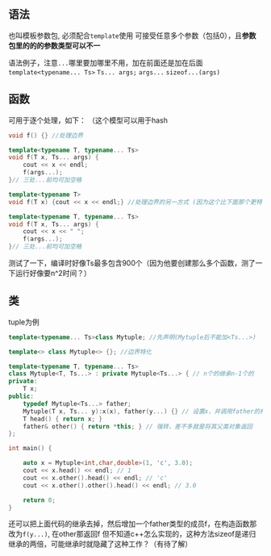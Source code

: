 ## 语法
也叫模板参数包, 必须配合`template`使用
可接受任意多个参数（包括0），且**参数包里的的的参数类型可以不一**

语法例子，注意`...`哪里要加哪里不用，加在前面还是加在后面
`template<typename... Ts>`
`Ts... args;`
`args...`
`sizeof...(args)`

## 函数
可用于逐个处理，如下： （这个模型可以用于hash
```c++
void f() {} //处理边界

template<typename T, typename... Ts>
void f(T x, Ts... args) {
    cout << x << endl;
    f(args...);
}// 三处...前均可加空格
```
```c++
template<typename T>
void f(T x) {cout << x << endl;} //处理边界的另一方式 (因为这个比下面那个更特化)

template<typename T, typename... Ts>
void f(T x, Ts... args) {
    cout << x << " ";
    f(args...);
}// 三处...前均可加空格
```

测试了一下，编译时好像Ts最多包含900个（因为他要创建那么多个函数，测了一下运行好像要n^2时间？）

## 类
tuple为例
```c++
template<typename... Ts>class Mytuple; //先声明(Mytuple后不能加<Ts...>)

template<> class Mytuple<> {}; //边界特化

template<typename T, typename... Ts>
class Mytuple<T, Ts...> : private Mytuple<Ts...> { // n个的继承n-1个的
private:
	T x;
public:
	typedef Mytuple<Ts...> father; 
	Mytuple(T x, Ts... y):x(x), father(y...) {} // 设置x，并调用father的构造函数
	T head() { return x; }
	father& other() { return *this; } // 强转，差不多就是将其父类对象返回
};

int main() {

	auto x = Mytuple<int,char,double>(1, 'c', 3.0);
	cout << x.head() << endl; // 1
	cout << x.other().head() << endl; // 'c'
	cout << x.other().other().head() << endl; // 3.0

	return 0;
}
```

还可以把上面代码的继承去掉，然后增加一个father类型的成员f，在构造函数那改为`f(y...)`, 在other那返回f
但不知道c++怎么实现的，这种方法sizeof是递归继承的两倍，可能继承时就隐藏了这种工作？（有待了解）